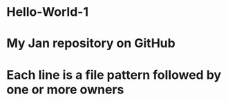 # Hello-World-1
# My Jan repository on GitHub
# Each line is a file pattern followed by one or more owners
